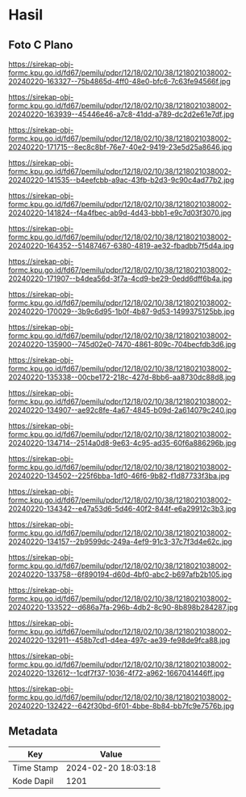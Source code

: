 # Hasil

## Foto C Plano

https://sirekap-obj-formc.kpu.go.id/fd67/pemilu/pdpr/12/18/02/10/38/1218021038002-20240220-163327--75b4865d-4ff0-48e0-bfc6-7c63fe94566f.jpg

https://sirekap-obj-formc.kpu.go.id/fd67/pemilu/pdpr/12/18/02/10/38/1218021038002-20240220-163939--45446e46-a7c8-41dd-a789-dc2d2e61e7df.jpg

https://sirekap-obj-formc.kpu.go.id/fd67/pemilu/pdpr/12/18/02/10/38/1218021038002-20240220-171715--8ec8c8bf-76e7-40e2-9419-23e5d25a8646.jpg

https://sirekap-obj-formc.kpu.go.id/fd67/pemilu/pdpr/12/18/02/10/38/1218021038002-20240220-141535--b4eefcbb-a9ac-43fb-b2d3-9c90c4ad77b2.jpg

https://sirekap-obj-formc.kpu.go.id/fd67/pemilu/pdpr/12/18/02/10/38/1218021038002-20240220-141824--f4a4fbec-ab9d-4d43-bbb1-e9c7d03f3070.jpg

https://sirekap-obj-formc.kpu.go.id/fd67/pemilu/pdpr/12/18/02/10/38/1218021038002-20240220-164352--51487467-6380-4819-ae32-fbadbb7f5d4a.jpg

https://sirekap-obj-formc.kpu.go.id/fd67/pemilu/pdpr/12/18/02/10/38/1218021038002-20240220-171907--b4dea56d-3f7a-4cd9-be29-0edd6dff6b4a.jpg

https://sirekap-obj-formc.kpu.go.id/fd67/pemilu/pdpr/12/18/02/10/38/1218021038002-20240220-170029--3b9c6d95-1b0f-4b87-9d53-1499375125bb.jpg

https://sirekap-obj-formc.kpu.go.id/fd67/pemilu/pdpr/12/18/02/10/38/1218021038002-20240220-135900--745d02e0-7470-4861-809c-704becfdb3d6.jpg

https://sirekap-obj-formc.kpu.go.id/fd67/pemilu/pdpr/12/18/02/10/38/1218021038002-20240220-135338--00cbe172-218c-427d-8bb6-aa8730dc88d8.jpg

https://sirekap-obj-formc.kpu.go.id/fd67/pemilu/pdpr/12/18/02/10/38/1218021038002-20240220-134907--ae92c8fe-4a67-4845-b09d-2a614079c240.jpg

https://sirekap-obj-formc.kpu.go.id/fd67/pemilu/pdpr/12/18/02/10/38/1218021038002-20240220-134714--2514a0d8-9e63-4c95-ad35-60f6a886296b.jpg

https://sirekap-obj-formc.kpu.go.id/fd67/pemilu/pdpr/12/18/02/10/38/1218021038002-20240220-134502--225f6bba-1df0-46f6-9b82-f1d87733f3ba.jpg

https://sirekap-obj-formc.kpu.go.id/fd67/pemilu/pdpr/12/18/02/10/38/1218021038002-20240220-134342--e47a53d6-5d46-40f2-844f-e6a29912c3b3.jpg

https://sirekap-obj-formc.kpu.go.id/fd67/pemilu/pdpr/12/18/02/10/38/1218021038002-20240220-134157--2b9599dc-249a-4ef9-91c3-37c7f3d4e62c.jpg

https://sirekap-obj-formc.kpu.go.id/fd67/pemilu/pdpr/12/18/02/10/38/1218021038002-20240220-133758--6f890194-d60d-4bf0-abc2-b697afb2b105.jpg

https://sirekap-obj-formc.kpu.go.id/fd67/pemilu/pdpr/12/18/02/10/38/1218021038002-20240220-133522--d686a7fa-296b-4db2-8c90-8b898b284287.jpg

https://sirekap-obj-formc.kpu.go.id/fd67/pemilu/pdpr/12/18/02/10/38/1218021038002-20240220-132911--458b7cd1-d4ea-497c-ae39-fe98de9fca88.jpg

https://sirekap-obj-formc.kpu.go.id/fd67/pemilu/pdpr/12/18/02/10/38/1218021038002-20240220-132612--1cdf7f37-1036-4f72-a962-1667041446ff.jpg

https://sirekap-obj-formc.kpu.go.id/fd67/pemilu/pdpr/12/18/02/10/38/1218021038002-20240220-132422--642f30bd-6f01-4bbe-8b84-bb7fc9e7576b.jpg


## Metadata

| Key        | Value               |
| ---------- | ------------------- |
| Time Stamp | 2024-02-20 18:03:18 |
| Kode Dapil | 1201                |



